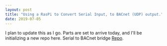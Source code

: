 ```yaml
---
layout: post
title: "Using a RasPi to Convert Serial Input, to BACnet (UDP) output."
date: 2019-07-05
---
```


I plan to update this as I go. Parts are set to arrive today, and I'll be initializing a new repo here. Serial to BACnet bridge [Repo](https://github.com/samstevenm/serial_BACnet_bridge).
